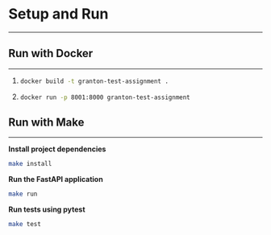 # Setup and Run

---
## Run with Docker

---

1. ```bash
   docker build -t granton-test-assignment .
   ```

2. ```bash
   docker run -p 8001:8000 granton-test-assignment
   ```

## Run with Make

---

**Install project dependencies**

```bash
make install
```

**Run the FastAPI application**

```bash
make run
```

**Run tests using pytest**

```bash
make test
```